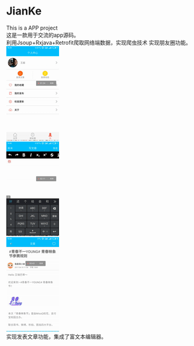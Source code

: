 # JianKe
This is a APP project <br> 
这是一款用于交流的app源码。 <br> 
利用Jsoup+Rxjava+Retrofit爬取网络端数据，实现爬虫技术 实现朋友圈功能。<br> 
![](/S70426-16374867_00_01_24__00_01_52.gif)  <br> 
![](/S70426-16374867_00_02_11__00_02_38.gif) <br> 
![](/S70426-16374867_00_00_43__00_00_59.gif) <br> 
实现发表文章功能，集成了富文本编辑器。<br> 

